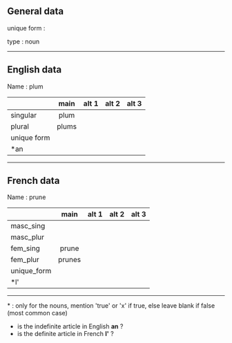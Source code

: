 ## General data

unique form :

type : noun

---

## English data

Name : plum

|             | main  | alt 1 | alt 2 | alt 3 |
| :---------- | :---: | :---: | :---: | ----- |
| singular    | plum  |       |       |       |
| plural      | plums |       |       |       |
| unique form |       |       |       |       |
| \*an        |       |       |       |       |

---

## French data

Name : prune

|             |  main  | alt 1 | alt 2 | alt 3 |
| :---------- | :----: | :---: | :---: | :---: |
| masc_sing   |        |       |       |       |
| masc_plur   |        |       |       |       |
| fem_sing    | prune  |       |       |       |
| fem_plur    | prunes |       |       |       |
| unique_form |        |       |       |       |
| \*l'        |        |       |       |       |

---

\* : only for the nouns, mention 'true' or 'x' if true, else leave blank if false (most common case)

- is the indefinite article in English **an** ?
- is the definite article in French **l'** ?
